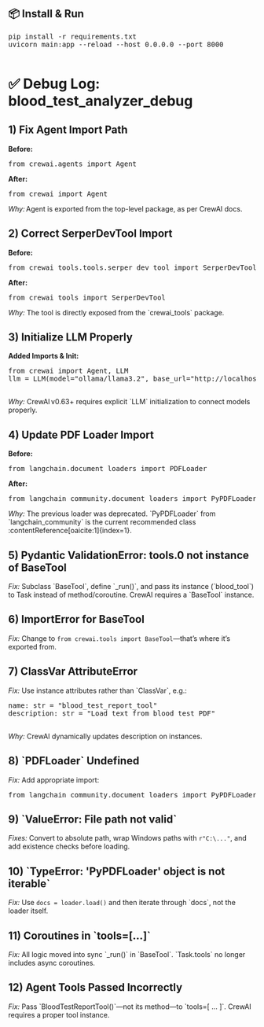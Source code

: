 <h2>📦 Install & Run</h2>
  <pre>
pip install -r requirements.txt
uvicorn main:app --reload --host 0.0.0.0 --port 8000
  </pre>
<!DOCTYPE html>
<html lang="en">
<body>
  <h1>✅ Debug Log: blood_test_analyzer_debug</h1>

  <h2>1) Fix Agent Import Path</h2>
  <div class="fix">
    <strong>Before:</strong>
    <pre>from crewai.agents import Agent</pre>
    <strong>After:</strong>
    <pre>from crewai import Agent</pre>
    <p><em>Why:</em> Agent is exported from the top-level package, as per CrewAI docs.</p>
  </div>

  <h2>2) Correct SerperDevTool Import</h2>
  <div class="fix">
    <strong>Before:</strong>
    <pre>from crewai_tools.tools.serper_dev_tool import SerperDevTool</pre>
    <strong>After:</strong>
    <pre>from crewai_tools import SerperDevTool</pre>
    <p><em>Why:</em> The tool is directly exposed from the `crewai_tools` package.</p>
  </div>

  <h2>3) Initialize LLM Properly</h2>
  <div class="fix">
    <strong>Added Imports & Init:</strong>
    <pre>
from crewai import Agent, LLM
llm = LLM(model="ollama/llama3.2", base_url="http://localhost:11434")
    </pre>
    <p><em>Why:</em> CrewAI v0.63+ requires explicit `LLM` initialization to connect models properly.</p>
  </div>

  <h2>4) Update PDF Loader Import</h2>
  <div class="fix">
    <strong>Before:</strong>
    <pre>from langchain.document_loaders import PDFLoader</pre>
    <strong>After:</strong>
    <pre>from langchain_community.document_loaders import PyPDFLoader</pre>
    <p><em>Why:</em> The previous loader was deprecated. `PyPDFLoader` from `langchain_community` is the current recommended class :contentReference[oaicite:1]{index=1}.</p>
  </div>

  <h2>5) Pydantic ValidationError: tools.0 not instance of BaseTool</h2>
  <p><em>Fix:</em> Subclass `BaseTool`, define `_run()`, and pass its instance (`blood_tool`) to Task instead of method/coroutine. CrewAI requires a `BaseTool` instance.</p>

  <h2>6) ImportError for BaseTool</h2>
  <p><em>Fix:</em> Change to <code>from crewai.tools import BaseTool</code>—that’s where it’s exported from.</p>

  <h2>7) ClassVar AttributeError</h2>
  <p><em>Fix:</em> Use instance attributes rather than `ClassVar`, e.g.:</p>
  <pre>
name: str = "blood_test_report_tool"
description: str = "Load text from blood test PDF"
  </pre>
  <p><em>Why:</em> CrewAI dynamically updates description on instances.</p>

  <h2>8) `PDFLoader` Undefined</h2>
  <p><em>Fix:</em> Add appropriate import:</p>
  <pre>from langchain_community.document_loaders import PyPDFLoader</pre>

  <h2>9) `ValueError: File path not valid`</h2>
  <p><em>Fixes:</em> Convert to absolute path, wrap Windows paths with <code>r"C:\..."</code>, and add existence checks before loading.</p>

  <h2>10) `TypeError: 'PyPDFLoader' object is not iterable`</h2>
  <p><em>Fix:</em> Use <code>docs = loader.load()</code> and then iterate through `docs`, not the loader itself.</p>

  <h2>11) Coroutines in `tools=[…]`</h2>
  <p><em>Fix:</em> All logic moved into sync `_run()` in `BaseTool`. `Task.tools` no longer includes async coroutines.</p>

  <h2>12) Agent Tools Passed Incorrectly</h2>
  <p><em>Fix:</em> Pass `BloodTestReportTool()`—not its method—to `tools=[ … ]`. CrewAI requires a proper tool instance.</p>

</body>
</html>
